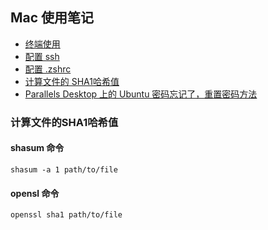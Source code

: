 ## Mac 使用笔记

- [终端使用](https://github.com/kamaihamaiha/basic_dev_tools/blob/main/Mac_Note/terminal.md)
- [配置 ssh](./mac/setup_ssh.md)
- [配置 .zshrc](./mac/setup_zsh.md)
- [计算文件的 SHA1哈希值](#计算文件的SHA1哈希值)
- [Parallels Desktop 上的 Ubuntu 密码忘记了，重置密码方法](mac/reset_pwd_ubuntu_on_parallels-desktop.md)



### 计算文件的SHA1哈希值

#### shasum 命令
``shasum -a 1 path/to/file``

#### opensl 命令
``openssl sha1 path/to/file``